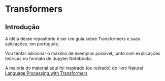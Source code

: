 # Transformers

## Introdução

A idéia desse repositório é ser um guia sobre Transformers e suas aplicações, em português.

Vou tentar adicionar o máximo de exemplos possível, junto com explicações teóricas no formato de Jupyter Notebooks.

A maioria do material aqui foi inspirado (ou retirado) do livro [Natural Language Processing with Transformers](https://a.co/d/01QyGYWb)